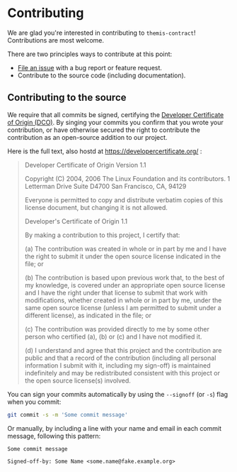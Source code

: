 # Contributing

We are glad you're interested in contributing to `themis-contract`!
Contributions are most welcome.

There are two principles ways to contribute at this point:

- [File an issue][] with a bug report or feature request.
- Contribute to the source code (including documentation).

## Contributing to the source

We require that all commits be signed, certifying the [Developer Certificate
of Origin (DCO)][DCO]. By singing your commits you confirm that you wrote
your contribution, or have otherwise secured the right to contribute the
contribution as an open-source addition to our project.

Here is the full text, also hostd at https://developercertificate.org/ :

> Developer Certificate of Origin
> Version 1.1
>
> Copyright (C) 2004, 2006 The Linux Foundation and its contributors.
> 1 Letterman Drive
> Suite D4700
> San Francisco, CA, 94129
>
> Everyone is permitted to copy and distribute verbatim copies of this
> license document, but changing it is not allowed.
>
>
> Developer's Certificate of Origin 1.1
>
> By making a contribution to this project, I certify that:
>
> (a) The contribution was created in whole or in part by me and I
>     have the right to submit it under the open source license
>     indicated in the file; or
>
> (b) The contribution is based upon previous work that, to the best
>     of my knowledge, is covered under an appropriate open source
>     license and I have the right under that license to submit that
>     work with modifications, whether created in whole or in part
>     by me, under the same open source license (unless I am
>     permitted to submit under a different license), as indicated
>     in the file; or
>
> (c) The contribution was provided directly to me by some other
>     person who certified (a), (b) or (c) and I have not modified
>     it.
>
> (d) I understand and agree that this project and the contribution
>     are public and that a record of the contribution (including all
>     personal information I submit with it, including my sign-off) is
>     maintained indefinitely and may be redistributed consistent with
>     this project or the open source license(s) involved.

You can sign your commits automatically by using the `--signoff` (or `-s`) flag
when you commit:

```sh
git commit -s -m 'Some commit message'
```

Or manually, by including a line with your name and email in each commit
message, following this pattern:

```
Some commit message

Signed-off-by: Some Name <some.name@fake.example.org>
```

[File an issue]: https://github.com/informalsystems/themis-contract/issues/new

[DCO]: https://en.wikipedia.org/wiki/Developer_Certificate_of_Origin
